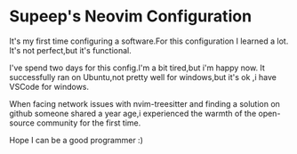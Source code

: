 # Supeep's Neovim Configuration

It's my first time configuring a software.For this configuration I learned a lot. It's not perfect,but it's functional.

I've spend two days for this config.I'm a bit tired,but i'm happy now. It successfully ran on Ubuntu,not pretty well for windows,but it's ok ,i have VSCode for windows.

When facing network issues with nvim-treesitter and finding a solution on github someone shared a year age,i experienced the warmth of the open-source community for the first time.

Hope I can be a good programmer :)
